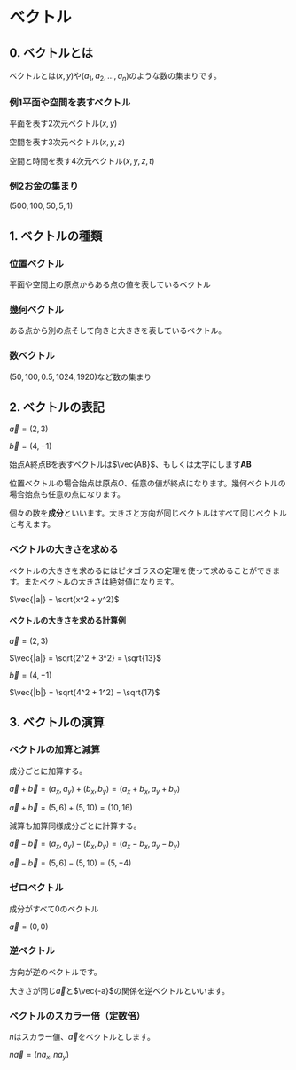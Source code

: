 # ベクトル

## 0. ベクトルとは

ベクトルとは$(x, y)$や$(a_1, a_2,...,a_n)$のような数の集まりです。

### 例1平面や空間を表すベクトル

平面を表す2次元ベクトル$(x, y)$

空間を表す3次元ベクトル$(x, y, z)$

空間と時間を表す4次元ベクトル$(x, y, z, t)$

### 例2お金の集まり

$(500, 100, 50, 5, 1)$


## 1. ベクトルの種類

### 位置ベクトル

平面や空間上の原点からある点の値を表しているベクトル

### 幾何ベクトル

ある点から別の点そして向きと大きさを表しているベクトル。

### 数ベクトル

$(50, 100, 0.5, 1024, 1920)$など数の集まり

## 2. ベクトルの表記

$\vec{a} = (2, 3)$

$\vec{b} = (4, -1)$

始点A終点Bを表すベクトルは$\vec{AB}$、もしくは太字にします**AB**

位置ベクトルの場合始点は原点$O$、任意の値が終点になります。幾何ベクトルの場合始点も任意の点になります。

個々の数を**成分**といいます。大きさと方向が同じベクトルはすべて同じベクトルと考えます。

### ベクトルの大きさを求める

ベクトルの大きさを求めるにはピタゴラスの定理を使って求めることができます。またベクトルの大きさは絶対値になります。

$\vec{|a|} = \sqrt{x^2 + y^2}$

#### ベクトルの大きさを求める計算例

$\vec{a} = (2, 3)$

$\vec{|a|} = \sqrt{2^2 + 3^2} = \sqrt{13}$

$\vec{b} = (4, -1)$

$\vec{|b|} = \sqrt{4^2 + 1^2} = \sqrt{17}$

## 3. ベクトルの演算

### ベクトルの加算と減算

成分ごとに加算する。

$\vec{a} + \vec{b} = (a_x, a_y) + (b_x, b_y) = (a_x + b_x, a_y + b_y)$

$\vec{a} + \vec{b} = (5, 6) + (5, 10) = (10, 16)$

減算も加算同様成分ごとに計算する。

$\vec{a} - \vec{b} = (a_x, a_y) - (b_x, b_y) = (a_x - b_x, a_y - b_y)$

$\vec{a} - \vec{b} = (5, 6) - (5, 10) = (5, -4)$

### ゼロベクトル

成分がすべて0のベクトル

$\vec{a} = (0, 0)$

### 逆ベクトル

方向が逆のベクトルです。

大きさが同じ$\vec{a}$と$\vec{-a}$の関係を逆ベクトルといいます。

### ベクトルのスカラー倍（定数倍）

$n$はスカラー値、$\vec{a}$をベクトルとします。

$n\vec{a} = (na_x, na_y)$

